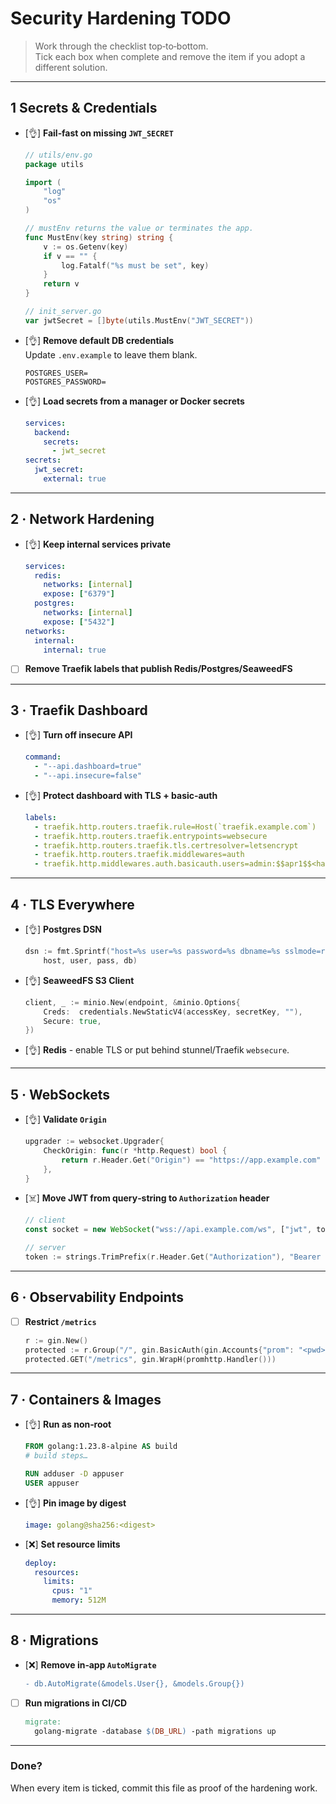 # Security Hardening TODO

> Work through the checklist top‑to‑bottom.  
> Tick each box when complete and remove the item if you adopt a different solution.

---

## 1 Secrets & Credentials

- [👌] **Fail‑fast on missing `JWT_SECRET`**

  ```go
  // utils/env.go
  package utils

  import (
      "log"
      "os"
  )

  // mustEnv returns the value or terminates the app.
  func MustEnv(key string) string {
      v := os.Getenv(key)
      if v == "" {
          log.Fatalf("%s must be set", key)
      }
      return v
  }
  ```

  ```go
  // init_server.go
  var jwtSecret = []byte(utils.MustEnv("JWT_SECRET"))
  ```

- [👌] **Remove default DB credentials**  
  Update `.env.example` to leave them blank.

  ```dotenv
  POSTGRES_USER=
  POSTGRES_PASSWORD=
  ```

- [👌] **Load secrets from a manager or Docker secrets**

  ```yaml
  services:
    backend:
      secrets:
        - jwt_secret
  secrets:
    jwt_secret:
      external: true
  ```

---

## 2 · Network Hardening

- [👌] **Keep internal services private**

  ```yaml
  services:
    redis:
      networks: [internal]
      expose: ["6379"]
    postgres:
      networks: [internal]
      expose: ["5432"]
  networks:
    internal:
      internal: true
  ```

- [ ] **Remove Traefik labels that publish Redis/Postgres/SeaweedFS**

---

## 3 · Traefik Dashboard

- [👌] **Turn off insecure API**

  ```yaml
  command:
    - "--api.dashboard=true"
    - "--api.insecure=false"
  ```

- [👌] **Protect dashboard with TLS + basic‑auth**

  ```yaml
  labels:
    - traefik.http.routers.traefik.rule=Host(`traefik.example.com`)
    - traefik.http.routers.traefik.entrypoints=websecure
    - traefik.http.routers.traefik.tls.certresolver=letsencrypt
    - traefik.http.routers.traefik.middlewares=auth
    - traefik.http.middlewares.auth.basicauth.users=admin:$$apr1$$<hash>
  ```

---

## 4 · TLS Everywhere

- [👌] **Postgres DSN**

  ```go
  dsn := fmt.Sprintf("host=%s user=%s password=%s dbname=%s sslmode=require",
      host, user, pass, db)
  ```

- [👌] **SeaweedFS S3 Client**

  ```go
  client, _ := minio.New(endpoint, &minio.Options{
      Creds:  credentials.NewStaticV4(accessKey, secretKey, ""),
      Secure: true,
  })
  ```

- [👌] **Redis** - enable TLS or put behind stunnel/Traefik `websecure`.

---

## 5 · WebSockets

- [👌] **Validate `Origin`**

  ```go
  upgrader := websocket.Upgrader{
      CheckOrigin: func(r *http.Request) bool {
          return r.Header.Get("Origin") == "https://app.example.com"
      },
  }
  ```

- [☠️] **Move JWT from query‑string to `Authorization` header**

  ```js
  // client
  const socket = new WebSocket("wss://api.example.com/ws", ["jwt", token]);
  ```

  ```go
  // server
  token := strings.TrimPrefix(r.Header.Get("Authorization"), "Bearer ")
  ```

---

## 6 · Observability Endpoints

- [ ] **Restrict `/metrics`**

  ```go
  r := gin.New()
  protected := r.Group("/", gin.BasicAuth(gin.Accounts{"prom": "<pwd>"}))
  protected.GET("/metrics", gin.WrapH(promhttp.Handler()))
  ```

---

## 7 · Containers & Images

- [👌] **Run as non‑root**

  ```dockerfile
  FROM golang:1.23.8-alpine AS build
  # build steps…

  RUN adduser -D appuser
  USER appuser
  ```

- [👌] **Pin image by digest**

  ```yaml
  image: golang@sha256:<digest>
  ```

- [❌] **Set resource limits**

  ```yaml
  deploy:
    resources:
      limits:
        cpus: "1"
        memory: 512M
  ```

---

## 8 · Migrations

- [❌] **Remove in‑app `AutoMigrate`**

  ```diff
  - db.AutoMigrate(&models.User{}, &models.Group{})
  ```

- [ ] **Run migrations in CI/CD**

  ```makefile
  migrate:
    golang-migrate -database $(DB_URL) -path migrations up
  ```

---

### Done?

When every item is ticked, commit this file as proof of the hardening work.
